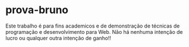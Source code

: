 # prova-bruno

Este trabalho é para fins academicos e de demonstração de técnicas de programação e desenvolvimento para Web. Não há nenhuma intenção de lucro ou qualquer outra intenção de ganho!!
